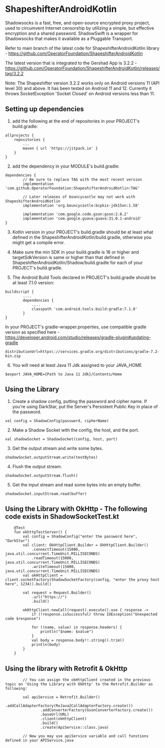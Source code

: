 # ShapeshifterAndroidKotlin


Shadowsocks is a fast, free, and open-source encrypted proxy project, used to circumvent Internet censorship by utilizing a simple, but effective encryption and a shared password. ShadowSwift is a wrapper for Shadowsocks that makes it available as a Pluggable Transport.

Refer to main branch of the latest code for ShapeshifterAndroidKotlin library - https://github.com/OperatorFoundation/ShapeshifterAndroidKotlin

The latest version that is integrated to the Gershad App is 3.2.2 - https://github.com/OperatorFoundation/ShapeshifterAndroidKotlin/releases/tag/3.2.2

Note: The Shapeshifter version 3.2.2 works only on Android versions 11 (API level 30) and above. It has been tested on Android 11 and 12. Currently it throws SocketException 'Socket Closed' on Android versions less than 11. 
## Setting up dependencies

1) add the following at the end of repositories in your PROJECT's build.gradle:
```
allprojects {
    repositories {
        ...
        maven { url 'https://jitpack.io' }
    }
}
```

2) add the dependency in your MODULE's build.gradle:
```
dependencies {
        // Be sure to replace TAG with the most recent version
        implementation 'com.github.OperatorFoundation:ShapeshifterAndroidKotlin:TAG'

        // Later releases of bouncycastle may not work with ShapeshifterAndroidKotlin
        implementation 'org.bouncycastle:bcpkix-jdk15on:1.58'

        implementation 'com.google.code.gson:gson:2.8.2'
        implementation 'com.google.guava:guava:31.0.1-android'
}
```

3) Kotlin version in your PROJECT's build.gradle should be at least what defined in the ShapeshifterAndroidKotlin/build.gradle, otherwise you might get a compile error.

4) Make sure the min SDK in your build.gradle is 16 or higher and targetSdkVersion is same or higher than that defined in ShapeshifterAndroidKotlin/Shadow/build.gradle for each of your PROJECT's build.gradle.

5) The Android Build Tools declared in PROJECT's build.gradle should be at least 7.1.0 version:
```
buildscript {
        ....
        dependencies {
            ....
            classpath 'com.android.tools.build:gradle:7.1.0'
        }
}
```

In your PROJECT's gradle-wrapper.properties, use compatible gradle version as specified here - https://developer.android.com/studio/releases/gradle-plugin#updating-gradle
```
distributionUrl=https\://services.gradle.org/distributions/gradle-7.2-bin.zip
```

6) You will need at least Java 11 Jdk assigned to your JAVA_HOME

```
$export JAVA_HOME={Path to Java 11 Jdk}/Contents/Home
```

## Using the Library

1) Create a shadow config, putting the password and cipher name.  If you're using DarkStar, put the Server's Persistent Public Key in place of the password.
```
val config = ShadowConfig(password, cipherName)
```

2) Make a Shadow Socket with the config, the host, and the port.
```
val shadowSocket = ShadowSocket(config, host, port)
```

3) Get the output stream and write some bytes.
```
shadowSocket.outputStream.write(textBytes)
```

4) Flush the output stream.
```
shadowSocket.outputStream.flush()
```

5) Get the input stream and read some bytes into an empty buffer.
```
shadowSocket.inputStream.read(buffer)
```

## Using the Library with OkHttp - The following code exists in ShadowSocketTest.kt
```
    @Test
    fun okhttpTestServer() {
        val config = ShadowConfig("enter the password here", "DarkStar")
        val client: OkHttpClient.Builder = OkHttpClient.Builder()
            .connectTimeout(15000, java.util.concurrent.TimeUnit.MILLISECONDS)
            .readTimeout(15000, java.util.concurrent.TimeUnit.MILLISECONDS)
            .writeTimeout(15000, java.util.concurrent.TimeUnit.MILLISECONDS)
        val okHttpClient = client.socketFactory(ShadowSocketFactory(config, "enter the proxy host here", 1234)).build()

        val request = Request.Builder()
            .url("https://")
            .build()

        okHttpClient.newCall(request).execute().use { response ->
            if (!response.isSuccessful) throw IOException("Unexpected code $response")

            for ((name, value) in response.headers) {
                println("$name: $value")
            }
            val body = response.body!!.string().trim()
            println(body)
        }
    }
```

## Using the library with Retrofit & OkHttp

```
        // You can assign the okHttpClient created in the previous topic on 'Using the Library with OkHttp' to the Retrofit.Builder as following:
        
        val apiService = Retrofit.Builder()
                .addCallAdapterFactory(RxJava2CallAdapterFactory.create())
                .addConverterFactory(GsonConverterFactory.create())
                .baseUrl(URL)
                .client(okHttpClient)
                .build()
                .create(ApiService::class.java)
        
        // Now you may use apiService variable and call funstions defined in your APIService.java
```
